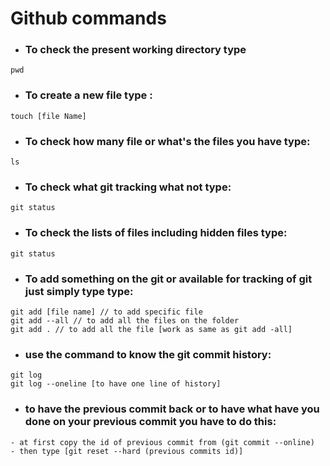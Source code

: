 # Github commands

- ### To check the present working directory type

```
pwd
```

- ### To create a new file type :

```
touch [file Name]
```

- ### To check how many file or what's the files you have type:

```
ls
```

- ### To check what git tracking what not type:

```
git status
```

- ### To check the lists of files including hidden files type:

```
git status
```

- ### To add something on the git or available for tracking of git just simply type type:

```
git add [file name] // to add specific file
git add --all // to add all the files on the folder
git add . // to add all the file [work as same as git add -all]
```

- ### use the command to know the git commit history:

```
git log
git log --oneline [to have one line of history]
```

- ### to have the previous commit back or to have what have you done on your previous commit you have to do this:

```
- at first copy the id of previous commit from (git commit --online)
- then type [git reset --hard (previous commits id)]
```
